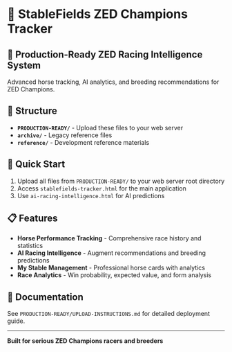 # 🏁 StableFields ZED Champions Tracker

## 🚀 Production-Ready ZED Racing Intelligence System

Advanced horse tracking, AI analytics, and breeding recommendations for ZED Champions.

## 📂 Structure

- **`PRODUCTION-READY/`** - Upload these files to your web server
- **`archive/`** - Legacy reference files  
- **`reference/`** - Development reference materials

## 🎯 Quick Start

1. Upload all files from `PRODUCTION-READY/` to your web server root directory
2. Access `stablefields-tracker.html` for the main application
3. Use `ai-racing-intelligence.html` for AI predictions

## 📋 Features

- **Horse Performance Tracking** - Comprehensive race history and statistics
- **AI Racing Intelligence** - Augment recommendations and breeding predictions
- **My Stable Management** - Professional horse cards with analytics
- **Race Analytics** - Win probability, expected value, and form analysis

## 📖 Documentation

See `PRODUCTION-READY/UPLOAD-INSTRUCTIONS.md` for detailed deployment guide.

---
**Built for serious ZED Champions racers and breeders**
